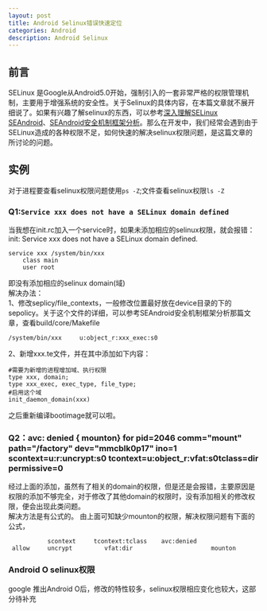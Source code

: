 ```yaml
---
layout: post
title: Android Selinux错误快速定位
categories: Android
description: Android Selinux
---
```


## 前言
SELinux 是Google从Android5.0开始，强制引入的一套非常严格的权限管理机制，主要用于增强系统的安全性。关于Selinux的具体内容，在本篇文章就不展开细说了。如果有兴趣了解selinux的东西，可以参考[深入理解SELinux SEAndroid](http://blog.csdn.net/innost/article/details/19299937/)、[SEAndroid安全机制框架分析](http://blog.csdn.net/luoshengyang/article/details/37613135)。那么在开发中，我们经常会遇到由于SELinux造成的各种权限不足，如何快速的解决selinux权限问题，是这篇文章的所讨论的问题。

## 实例
对于进程要查看selinux权限问题使用`ps -Z`;文件查看selinux权限`ls -Z`
### Q1:`Service xxx does not have a SELinux domain defined`  
当我想在init.rc加入一个service时，如果未添加相应的selinux权限，就会报错：init: Service xxx does not have a SELinux domain defined.
```
service xxx /system/bin/xxx
    class main  
	user root
```
即没有添加相应的selinux domain(域)  
解决办法：  
1、修改seplicy/file_contexts，一般修改位置最好放在device目录的下的sepolicy。关于这个文件的详细，可以参考SEAndroid安全机制框架分析那篇文章，查看build/core/Makefile
```
/system/bin/xxx     u:object_r:xxx_exec:s0
```
2、新增xxx.te文件，并在其中添加如下内容：
```
#需要为新增的进程增加域、执行权限
type xxx, domain;
type xxx_exec, exec_type, file_type;
#启用这个域
init_daemon_domain(xxx)
```
之后重新编译bootimage就可以啦。

### Q2：avc: denied { mounton} for pid=2046 comm="mount" path="/factory" dev="mmcblk0p17" ino=1 scontext=u:r:uncrypt:s0 tcontext=u:object_r:vfat:s0tclass=dir permissive=0
经过上面的添加，虽然有了相关的domain的权限，但是还是会报错，主要原因是权限的添加不够完全，对于修改了其他domain的权限时，没有添加相关的修改权限，便会出现此类问题。  
解决方法是有公式的。
由上面可知缺少mounton的权限，解决权限问题有下面的公式，

               scontext     tcontext:tclass    avc:denied
     allow     uncrypt         vfat:dir                      mounton


### Android O selinux权限
google 推出Android O后，修改的特性较多，selinux权限相应变化也较大，这部分待补充


